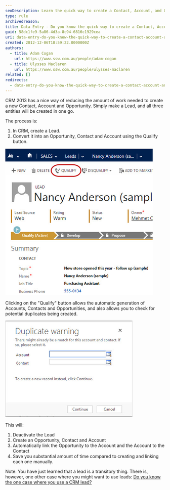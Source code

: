 ```yaml
---
seoDescription: Learn the quick way to create a Contact, Account, and Opportunity in one go with CRM 2013's "Qualify" button, saving you time and effort.
type: rule
archivedreason:
title: Data Entry - Do you know the quick way to create a Contact, Account, and Opportunity in one go?
guid: 58dc1fe9-5a86-4d3a-8c94-6816c1929cea
uri: data-entry-do-you-know-the-quick-way-to-create-a-contact-account-and-opportunity-in-1-go
created: 2012-12-06T18:59:22.0000000Z
authors:
  - title: Adam Cogan
    url: https://www.ssw.com.au/people/adam-cogan
  - title: Ulysses Maclaren
    url: https://www.ssw.com.au/people/ulysses-maclaren
related: []
redirects:
  - data-entry-do-you-know-the-quick-way-to-create-a-contact-account-and-opportunity-in-one-go
---
```


CRM 2013 has a nice way of reducing the amount of work needed to create a new Contact, Account and Opportunity. Simply make a Lead, and all three entities will be created in one go.

The process is:

<!--endintro-->

1. In CRM, create a Lead.
2. Convert it into an Opportunity, Contact and Account using the Qualify button.

![Figure: Create a Lead, then become familiar with the time saving "Qualify" button](CRM_ConvertLead.jpg)

Clicking on the "Qualify" button allows the automatic generation of Accounts, Contacts and Opportunities, and also allows you to check for potential duplicates being created.

![Figure: CRM 2013 also checks for existing records before creating new ones](CRM_ConvertLeadDialg.jpg)

This will:

1. Deactivate the Lead
2. Create an Opportunity, Contact and Account
3. Automatically link the Opportunity to the Account and the Account to the Contact
4. Save you substantial amount of time compared to creating and linking each one manually.

Note: You have just learned that a lead is a transitory thing. There is, however, one other case where you might want to use leads: [Do you know the one case where you use a CRM lead?](/do-you-know-the-one-case-where-you-use-a-crm-lead)
